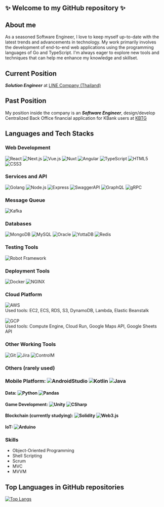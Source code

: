 ## ✨ Welcome to my GitHub repository ✨

## About me
As a seasoned Software Engineer, I love to keep myself up-to-date with the latest trends and advancements in technology. My work primarily involves the development of end-to-end web applications using the programming languages of Go and TypeScript. I'm always eager to explore new tools and techniques that can help me enhance my knowledge and skillset.

## Current Position
**_Solution Engineer_** at [LINE Company (Thailand)](https://linecorp.com/th/)

## Past Position
My position inside the company is an **_Software Engineer_**, design/develop Centralized Back Office financial application for KBank users at [KBTG](https://www.kbtg.tech/)

## Languages and Tech Stacks
### Web Development
![React](https://img.shields.io/badge/-React-61DAFB?logo=react&logoColor=white&style=flat-square)
![Next.js](https://img.shields.io/badge/-Next.js-000000?logo=next.js&logoColor=white&style=flat-square)
![Vue.js](https://img.shields.io/badge/-Vue.js-41B883?logo=vue.js&logoColor=white&style=flat-square)
![Nuxt](https://img.shields.io/badge/-Nuxt-00DC82?logo=nuxt.js&logoColor=white&style=flat-square)
![Angular](https://img.shields.io/badge/-Angular-DD0031?logo=angular&logoColor=white&style=flat-square)
![TypeScript](https://img.shields.io/badge/-TypeScript-3178C6?logo=typescript&logoColor=white&style=flat-square)
![HTML5](https://img.shields.io/badge/-HTML5-E34F26?logo=html5&logoColor=white&style=flat-square)
![CSS3](https://img.shields.io/badge/-CSS3-1572B6?logo=css3&logoColor=white&style=flat-square)

### Services and API
![Golang](https://img.shields.io/badge/-Golang-00ADD8?logo=go&logoColor=white&style=flat-square)
![Node.js](https://img.shields.io/badge/-Node.js-339933?logo=node.js&logoColor=white&style=flat-square)
![Express](https://img.shields.io/badge/-Express-000000?logo=express&logoColor=white&style=flat-square)
![SwaggerAPI](https://img.shields.io/badge/-Swagger%20API-85EA2D?logo=swagger&logoColor=white&style=flat-square)
![GraphQL](https://img.shields.io/badge/-GraphQL-e535ab?logo=graphql&logoColor=white&style=flat-square)
![gRPC](https://img.shields.io/badge/-gRPC-5cafb5?logo=g-rpc&logoColor=white&style=flat-square)

### Message Queue
![Kafka](https://img.shields.io/badge/-Kafka-231f20?logo=apache-kafka&logoColor=white&style=flat-square)

### Databases
![MongoDB](https://img.shields.io/badge/-MongoDB-589636?logo=mongodb&logoColor=white&style=flat-square)
![MySQL](https://img.shields.io/badge/-MySQL-4479A1?logo=mysql&logoColor=white&style=flat-square)
![Oracle](https://img.shields.io/badge/-Oracle-F80000?logo=oracle&logoColor=white&style=flat-square)
![YottaDB](https://img.shields.io/badge/-YottaDB-3c176a?logo=&logoColor=white&style=flat-square)
![Redis](https://img.shields.io/badge/-Redis-D82C20?logo=redis&logoColor=white&style=flat-square)

### Testing Tools
![Robot Framework](https://img.shields.io/badge/-Robot%20Framework-000000?logo=robot%20framework&logoColor=white&style=flat-square)

### Deployment Tools
![Docker](https://img.shields.io/badge/-Docker-2496ED?logo=docker&logoColor=white&style=flat-square)
![NGINX](https://img.shields.io/badge/-NGINX-009639?logo=nginx&logoColor=white&style=flat-square)

### Cloud Platform
![AWS](https://img.shields.io/badge/-Amazon%20Web%20Services-232F3E?logo=amazon%20aws&logoColor=white&style=flat-square)
<br />Used tools: EC2, ECS, RDS, S3, DynamoDB, Lambda, Elastic Beanstalk<br /><br />
![GCP](https://img.shields.io/badge/-Google%20Cloud%20Platform-4285F4?logo=google%20cloud&logoColor=white&style=flat-square)
<br />Used tools: Compute Engine, Cloud Run, Google Maps API, Google Sheets API

### Other Working Tools
![Git](https://img.shields.io/badge/-Git-F05032?logo=git&logoColor=white&style=flat-square)
![Jira](https://img.shields.io/badge/-Jira-0052CC?logo=jira&logoColor=white&style=flat-square)
![ControlM](https://img.shields.io/badge/-Control%20M-FE5000?logo=bmc%20software&logoColor=white&style=flat-square)

### Others (rarely used)
### Mobile Platform: ![AndroidStudio](https://img.shields.io/badge/-Android%20Studio-3DDC84?logo=android%20studio&logoColor=white&style=flat-square) ![Kotlin](https://img.shields.io/badge/-Kotlin-7F52FF?logo=kotlin&logoColor=white&style=flat-square) ![Java](https://img.shields.io/badge/-Java-007396?logo=java&logoColor=white&style=flat-square)
#### Data: ![Python](https://img.shields.io/badge/-Python-3776AB?logo=python&logoColor=white&style=flat-square) ![Pandas](https://img.shields.io/badge/-Pandas-150458?logo=pandas&logoColor=white&style=flat-square)
#### Game Development: ![Unity](https://img.shields.io/badge/-Unity-000000?logo=unity&logoColor=white&style=flat-square) ![CSharp](https://img.shields.io/badge/-C%20Sharp-239120?logo=c%20sharp&logoColor=white&style=flat-square)
#### Blockchain (currently studying): ![Solidity](https://img.shields.io/badge/-Solidity-363636?logo=solidity&logoColor=white&style=flat-square) ![Web3.js](https://img.shields.io/badge/-Web3.js-F16822?logo=web3.js&logoColor=white&style=flat-square)
#### IoT: ![Arduino](https://img.shields.io/badge/-Arduino-00979D?logo=arduino&logoColor=white&style=flat-square)

### Skills
- Object-Oriented Programming
- Shell Scripting
- Scrum
- MVC
- MVVM

## Top Languages in GitHub repositories
[![Top Langs](https://github-readme-stats.vercel.app/api/top-langs/?username=anuraghazra&layout=compact)](https://github.com/anuraghazra/github-readme-stats)

<!--
**KridtinC/KridtinC** is a ✨ _special_ ✨ repository because its `README.md` (this file) appears on your GitHub profile.

Here are some ideas to get you started:

- 🔭 I’m currently working on ...
- 🌱 I’m currently learning ...
- 👯 I’m looking to collaborate on ...
- 🤔 I’m looking for help with ...
- 💬 Ask me about ...
- 📫 How to reach me: ...
- 😄 Pronouns: ...
- ⚡ Fun fact: ...
-->
